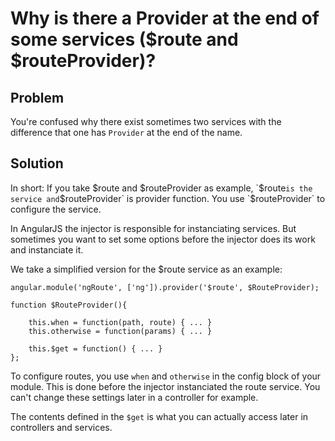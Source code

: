 # Why is there a Provider at the end of some services ($route and $routeProvider)?

## Problem

You're confused why there exist sometimes two services with the difference that one has `Provider` at the end of the
name.

## Solution

In short: If you take $route and $routeProvider as example, `$route` is the service and `$routeProvider` is
provider function. You use `$routeProvider` to configure the service.

In AngularJS the injector is responsible for instanciating services. But sometimes you want to set some options
before the injector does its work and instanciate it.

We take a simplified version for the $route service as an example:

    angular.module('ngRoute', ['ng']).provider('$route', $RouteProvider);

    function $RouteProvider(){

        this.when = function(path, route) { ... }
        this.otherwise = function(params) { ... }

        this.$get = function() { ... }
    };

To configure routes, you use `when` and `otherwise` in the config block of your module. This is done before the
injector instanciated the route service. You can't change these settings later in a controller for example.

The contents defined in the `$get` is what you can actually access later in controllers and services.